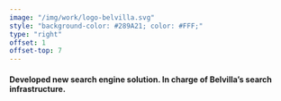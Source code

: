 ```yaml
---
image: "/img/work/logo-belvilla.svg"
style: "background-color: #289A21; color: #FFF;"
type: "right"
offset: 1
offset-top: 7
---
```

#### Developed new search engine solution. In charge of Belvilla’s search infrastructure.
